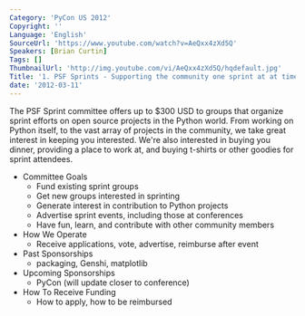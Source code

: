 ```yaml
---
Category: 'PyCon US 2012'
Copyright: ''
Language: 'English'
SourceUrl: 'https://www.youtube.com/watch?v=AeQxx4zXd5Q'
Speakers: [Brian Curtin]
Tags: []
ThumbnailUrl: 'http://img.youtube.com/vi/AeQxx4zXd5Q/hqdefault.jpg'
Title: '1. PSF Sprints - Supporting the community one sprint at at time'
date: '2012-03-11'
---
```

The PSF Sprint committee offers up to $300 USD to groups that organize sprint
efforts on open source projects in the Python world. From working on Python
itself, to the vast array of projects in the community, we take great interest
in keeping you interested. We're also interested in buying you dinner,
providing a place to work at, and buying t-shirts or other goodies for sprint
attendees.

  * Committee Goals 
    * Fund existing sprint groups 
    * Get new groups interested in sprinting 
    * Generate interest in contribution to Python projects 
    * Advertise sprint events, including those at conferences 
    * Have fun, learn, and contribute with other community members 
  * How We Operate 
    * Receive applications, vote, advertise, reimburse after event 
  * Past Sponsorships 
    * packaging, Genshi, matplotlib 
  * Upcoming Sponsorships 
    * PyCon (will update closer to conference) 
  * How To Receive Funding 
    * How to apply, how to be reimbursed 

